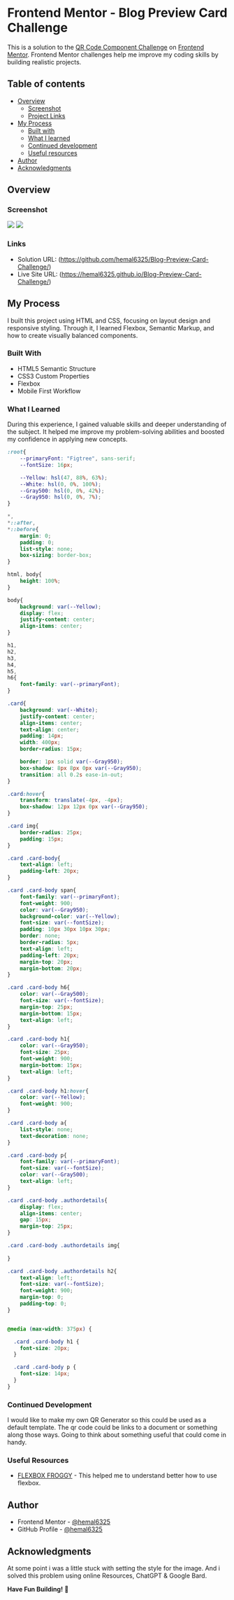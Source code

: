 # Frontend Mentor - Blog Preview Card Challenge

This is a solution to the [QR Code Component Challenge](https://www.frontendmentor.io/challenges/qr-code-component-iux_sIO_H) on [Frontend Mentor](https://www.frontendmentor.io/challenges/qr-code-component-iux_sIO_H). Frontend Mentor challenges help me improve my coding skills by building realistic projects.

## Table of contents

- [Overview](#overview)
  - [Screenshot](#screenshot)
  - [Project Links](#links)
- [My Process](#my-process)
  - [Built with](#built-with)
  - [What I learned](#what-i-learned)
  - [Continued development](#continued-development)
  - [Useful resources](#useful-resources)
- [Author](#author)
- [Acknowledgments](#acknowledgments)


## Overview

### Screenshot

![](design/preview.jpg)
![](design/desktoppreview.JPG)


### Links

- Solution URL: (https://github.com/hemal6325/Blog-Preview-Card-Challenge/)
- Live Site URL: (https://hemal6325.github.io/Blog-Preview-Card-Challenge/)

## My Process
I built this project using HTML and CSS, focusing on layout design and responsive styling. Through it, I learned Flexbox, Semantic Markup, and how to create visually balanced components.

### Built With

- HTML5 Semantic Structure
- CSS3 Custom Properties
- Flexbox
- Mobile First Workflow


### What I Learned

During this experience, I gained valuable skills and deeper understanding of the subject. It helped me improve my problem-solving abilities and boosted my confidence in applying new concepts.


```css
:root{
    --primaryFont: "Figtree", sans-serif;
    --fontSize: 16px;

    --Yellow: hsl(47, 88%, 63%);
    --White: hsl(0, 0%, 100%);
    --Gray500: hsl(0, 0%, 42%);
    --Gray950: hsl(0, 0%, 7%);
}

*,
*::after,
*::before{
    margin: 0;
    padding: 0;
    list-style: none;
    box-sizing: border-box;
}

html, body{
    height: 100%;
}

body{
    background: var(--Yellow);
    display: flex;
    justify-content: center;
    align-items: center;
}

h1,
h2,
h3,
h4,
h5,
h6{
    font-family: var(--primaryFont);
}

.card{
    background: var(--White);
    justify-content: center;
    align-items: center;
    text-align: center;
    padding: 14px;
    width: 400px;
    border-radius: 15px;

    border: 1px solid var(--Gray950);
    box-shadow: 8px 8px 0px var(--Gray950);
    transition: all 0.2s ease-in-out;
}

.card:hover{
    transform: translate(-4px, -4px);
    box-shadow: 12px 12px 0px var(--Gray950);
}

.card img{
    border-radius: 25px;
    padding: 15px;
}

.card .card-body{
    text-align: left;
    padding-left: 20px;
}

.card .card-body span{
    font-family: var(--primaryFont);
    font-weight: 900;
    color: var(--Gray950);
    background-color: var(--Yellow);
    font-size: var(--fontSize);
    padding: 10px 30px 10px 30px;
    border: none;
    border-radius: 5px;
    text-align: left;
    padding-left: 20px;
    margin-top: 20px;
    margin-bottom: 20px;
}

.card .card-body h6{
    color: var(--Gray500);
    font-size: var(--fontSize);
    margin-top: 25px;
    margin-bottom: 15px;
    text-align: left;
}

.card .card-body h1{
    color: var(--Gray950);
    font-size: 25px;
    font-weight: 900;
    margin-bottom: 15px;
    text-align: left;
}

.card .card-body h1:hover{
    color: var(--Yellow);
    font-weight: 900;
}

.card .card-body a{
    list-style: none;
    text-decoration: none;
}

.card .card-body p{
    font-family: var(--primaryFont);
    font-size: var(--fontSize);
    color: var(--Gray500);
    text-align: left;
}

.card .card-body .authordetails{
    display: flex;
    align-items: center;
    gap: 15px;
    margin-top: 25px;
}

.card .card-body .authordetails img{
    
}

.card .card-body .authordetails h2{
    text-align: left;
    font-size: var(--fontSize);
    font-weight: 900;
    margin-top: 0;
    padding-top: 0;
}


@media (max-width: 375px) {

  .card .card-body h1 {
    font-size: 20px;
  }

  .card .card-body p {
    font-size: 14px;
  }
}

```

### Continued Development

I would like to make my own QR Generator so this could be used as a default template. The qr code could be links to a document or something along those ways. Going to think about something useful that could come in handy.

### Useful Resources

- [FLEXBOX FROGGY](https://flexboxfroggy.com/) - This helped me to understand better how to use flexbox.


## Author

- Frontend Mentor - [@hemal6325](https://www.frontendmentor.io/profile/hemal6325)
- GitHub Profile - [@hemal6325](https://github.com/hemal6325/)

## Acknowledgments


At some point i was a little stuck with setting the style for the image. And i solved this problem using online Resources, ChatGPT & Google Bard.


**Have Fun Building!** 🚀
